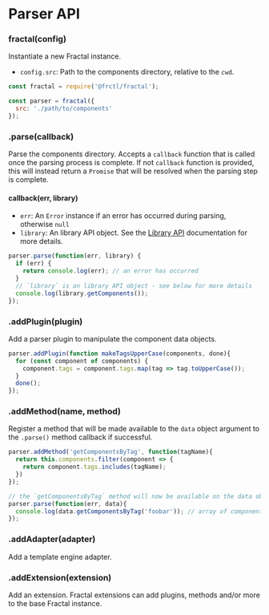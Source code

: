 # Parser API

### fractal(config)

Instantiate a new Fractal instance.

* `config.src`: Path to the components directory, relative to the `cwd`.

```js
const fractal = require('@frctl/fractal');

const parser = fractal({
  src: './path/to/components'
});
```

### .parse(callback)

Parse the components directory. Accepts a `callback` function that is called once the parsing process is complete. If not `callback` function is provided, this will instead return a `Promise` that will be resolved when the parsing step is complete.

#### callback(err, library)

* `err`: An `Error` instance if an error has occurred during parsing, otherwise `null`
* `library`: An library API object. See the [Library API](/docs/library.md) documentation for more details.

```js
parser.parse(function(err, library) {
  if (err) {
    return console.log(err); // an error has occurred
  }
  // `library` is an library API object - see below for more details
  console.log(library.getComponents());
});
```

### .addPlugin(plugin)

Add a parser plugin to manipulate the component data objects.

```js
parser.addPlugin(function makeTagsUpperCase(components, done){
  for (const component of components) {
    component.tags = component.tags.map(tag => tag.toUpperCase());
  }
  done();
});
```

### .addMethod(name, method)

Register a method that will be made available to the `data` object argument to the `.parse()` method callback if successful.

```js
parser.addMethod('getComponentsByTag', function(tagName){
  return this.components.filter(component => {
    return component.tags.includes(tagName);
  })
});

// the `getComponentsByTag` method will now be available on the data object returned by the .parse() method
parser.parse(function(err, data){
  console.log(data.getComponentsByTag('foobar')); // array of components with the tag 'foobar'
});
```

### .addAdapter(adapter)

Add a template engine adapter.

### .addExtension(extension)

Add an extension. Fractal extensions can add plugins, methods and/or more to the base Fractal instance.
